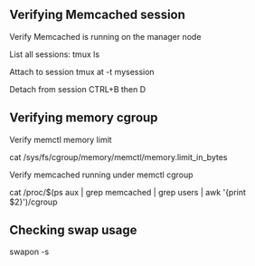 ## Verifying Memcached session 

Verify Memcached is running on the manager node

List all sessions:
tmux ls

Attach to session
tmux at -t mysession

Detach from session
CTRL+B then D

## Verifying memory cgroup

Verify memctl memory limit

cat /sys/fs/cgroup/memory/memctl/memory.limit_in_bytes

Verify memcached running under memctl cgroup

cat /proc/$(ps aux | grep memcached | grep users | awk '{print $2}')/cgroup

## Checking swap usage

swapon -s